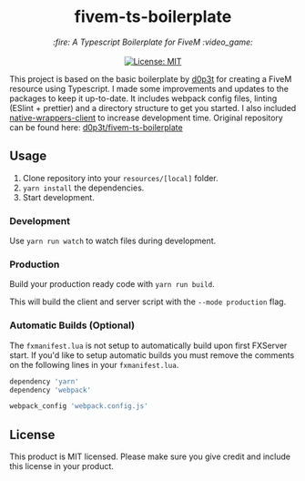 <h1 align="center">fivem-ts-boilerplate</h1>

<p align="center">
  <i>:fire: A Typescript Boilerplate for FiveM :video_game:</i>
  <br>
  <br>
  <a href="https://github.com/v0idp/fivem-ts-boilerplate/blob/master/LICENSE">
    <img src="https://img.shields.io/badge/License-MIT-blue.svg?style=flat" alt="License: MIT">
  </a>
</p>

This project is based on the basic boilerplate by [d0p3t](https://github.com/d0p3t) for creating a FiveM resource using Typescript. I made some improvements and updates to the packages to keep it up-to-date. It includes webpack config files, linting (ESlint + prettier) and a directory structure to get you started. I also included [native-wrappers-client](https://github.com/AvarianKnight/native-wrappers-client/tree/master/examples/typescript/src) to increase development time. Original repository can be found here: [d0p3t/fivem-ts-boilerplate](https://github.com/d0p3t/fivem-ts-boilerplate)

## Usage
1. Clone repository into your `resources/[local]` folder.
2. `yarn install` the dependencies.
3. Start development.

### Development
Use `yarn run watch` to watch files during development.

### Production
Build your production ready code with `yarn run build`.

This will build the client and server script with the `--mode production` flag.

### Automatic Builds (Optional)
The `fxmanifest.lua` is not setup to automatically build upon first FXServer start. If you'd like to setup automatic builds you must remove the comments on the following lines in your `fxmanifest.lua`.

```lua
dependency 'yarn'
dependency 'webpack'

webpack_config 'webpack.config.js'
```

## License
This product is MIT licensed. Please make sure you give credit and include this license in your product.
